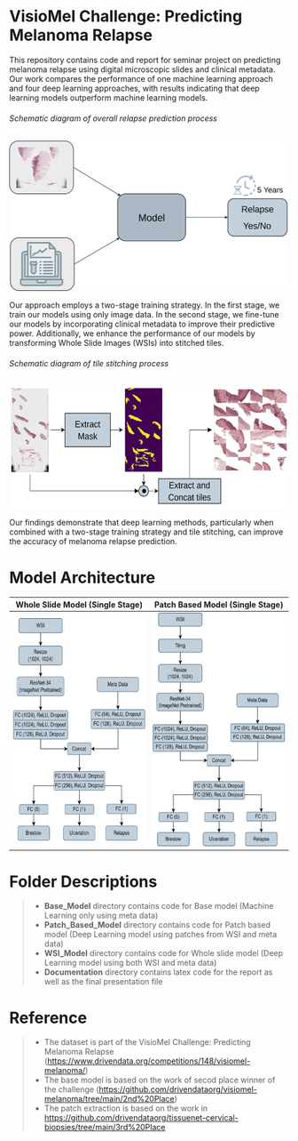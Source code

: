 # VisioMel Challenge: Predicting Melanoma Relapse

This repository contains code and report for seminar project on predicting melanoma relapse using digital microscopic slides and clinical metadata. Our work compares the performance of one machine learning approach and four deep learning approaches, with results indicating that deep learning models outperform machine learning models.
###### Schematic diagram of overall relapse prediction process
<img src="/images/aim.svg" width="512" height="270"  title="Aim" />

Our approach employs a two-stage training strategy. In the first stage, we train our models using only image data. In the second stage, we fine-tune our models by incorporating clinical metadata to improve their predictive power. Additionally, we enhance the performance of our models by transforming Whole Slide Images (WSIs) into stitched tiles.
###### Schematic diagram of tile stitching process
<img src="/images/Tilling.svg" width="512" height="220"  title="Tilling" />

Our findings demonstrate that deep learning methods, particularly when combined with a two-stage training strategy and tile stitching, can improve the accuracy of melanoma relapse prediction.

# Model Architecture

| Whole Slide Model (Single Stage) | Patch Based Model (Single Stage) |
| ------ | ------ |
|    <img src="/images/page0.png" width="300" height="400" title="" />    |     <img src="/images/page5.png" width="300" height="420" />   |

# Folder Descriptions
> - **Base_Model** directory contains code for Base model (Machine Learning only using meta data)
> - **Patch_Based_Model** directory contains code for Patch based model (Deep Learning model using patches from WSI and meta data)
> - **WSI_Model** directory contains code for  Whole slide model (Deep Learning model using both WSI and meta data)
> - **Documentation** directory contains latex code for the report as well as the final presentation file

# Reference
> - The dataset is part of the VisioMel Challenge: Predicting Melanoma Relapse (https://www.drivendata.org/competitions/148/visiomel-melanoma/)
> - The base model is based on the work of secod place winner of the challenge (https://github.com/drivendataorg/visiomel-melanoma/tree/main/2nd%20Place)
> - The patch extraction is based on the work in https://github.com/drivendataorg/tissuenet-cervical-biopsies/tree/main/3rd%20Place

